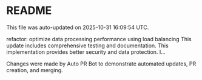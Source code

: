 # README

This file was auto-updated on 2025-10-31 16:09:54 UTC.

refactor: optimize data processing performance using load balancing This update includes comprehensive testing and documentation. This implementation provides better security and data protection. I...

Changes were made by Auto PR Bot to demonstrate automated updates, PR creation, and merging.
